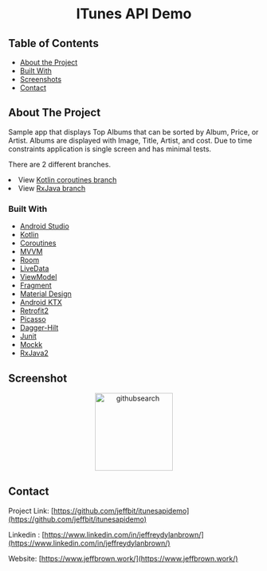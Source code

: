  <h1 align="center">ITunes API Demo</h1>
 <p align = "center">
 </p>


<!-- TABLE OF CONTENTS -->
## Table of Contents

* [About the Project](#about-the-project)
* [Built With](#built-with)
* [Screenshots](#screenshot)
* [Contact](#contact)



<!-- ABOUT THE PROJECT -->
## About The Project
<p>Sample app that displays Top Albums  that can be sorted by Album, Price, or Artist.
  Albums are displayed with Image, Title, Artist, and cost. Due to time constraints application is single screen and has minimal tests.
</p>
<p> There are 2 different branches. 
 <li> View <a href ="https://github.com/jeffbit/itunesapidemo/tree/concept/feature-coroutines">Kotlin coroutines branch</a>
 <li> View <a href= "https://github.com/jeffbit/itunesapidemo/blob/concept/feature-update/">RxJava branch</a>


### Built With
* [Android Studio](https://developer.android.com/studio)
* [Kotlin](https://kotlinlang.org/)
* [Coroutines](https://kotlinlang.org/docs/reference/coroutines-overview.html)
* [MVVM](https://developer.android.com/jetpack/docs/guide)
* [Room](https://developer.android.com/topic/libraries/architecture/room)
* [LiveData](https://developer.android.com/topic/libraries/architecture/livedata)
* [ViewModel](https://developer.android.com/topic/libraries/architecture/viewmodel)
* [Fragment](https://developer.android.com/guide/components/fragments)
* [Material Design](https://material.io/design)
* [Android KTX](https://developer.android.com/kotlin/ktx.html)
* [Retrofit2](https://github.com/square/retrofit)
* [Picasso](https://square.github.io/picasso/)
* [Dagger-Hilt](https://dagger.dev/hilt/)
* [Junit](https://junit.org/junit4/)
* [Mockk](https://mockk.io/)
* [RxJava2](https://github.com/ReactiveX/RxJava)






<!--- SCREENSHOTS -->
## Screenshot
<p align= "center">
<img width="156" alt="githubsearch" src="https://user-images.githubusercontent.com/26611879/110709759-8fff4d80-81b1-11eb-9da6-7274c5f7fff3.png">
 </p>



<!-- CONTACT -->
## Contact

Project Link: [https://github.com/jeffbit/itunesapidemo](https://github.com/jeffbit/itunesapidemo)

Linkedin : [https://www.linkedin.com/in/jeffreydylanbrown/](https://www.linkedin.com/in/jeffreydylanbrown/)

Website: [https://www.jeffbrown.work/](https://www.jeffbrown.work/)




<!-- MARKDOWN LINKS & IMAGES -->
<!-- https://www.markdownguide.org/basic-syntax/#reference-style-links -->
[linkedin-url]: https://linkedin.com/in/jeffreydylanbrown
